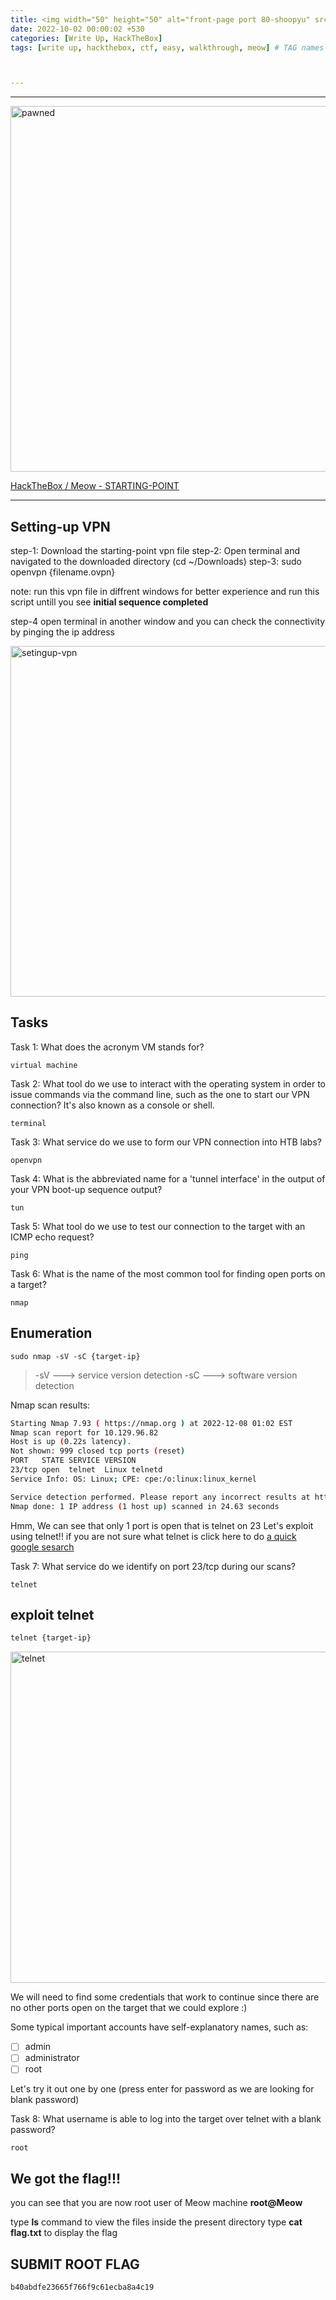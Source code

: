 ```yaml
---
title: <img width="50" height="50" alt="front-page port 80-shoopyu" src="https://user-images.githubusercontent.com/95465072/209341164-f49d4c04-ddbb-4325-a086-1d63fff9c5cf.png"> Meow | HackTheBox Easy
date: 2022-10-02 00:00:02 +530
categories: [Write Up, HackTheBox]
tags: [write up, hackthebox, ctf, easy, walkthrough, meow] # TAG names should always be lowercase



---
```


-------------------
<img width="585" alt="pawned" src="https://user-images.githubusercontent.com/95465072/206376155-02086ff7-f61f-4dc4-b177-7747db4c0369.png">


[HackTheBox / Meow - STARTING-POINT](https://app.hackthebox.com/starting-point)

-------------------

## Setting-up VPN

step-1: Download the starting-point vpn file
step-2: Open terminal and navigated to the downloaded directory (cd ~/Downloads)
step-3: sudo openvpn {filename.ovpn}

note: run this vpn file in diffrent windows for better experience and run this script untill you see **initial sequence completed**

step-4 open terminal in another window and you can check the connectivity by pinging the ip address 

<img width="561" alt="setingup-vpn" src="https://user-images.githubusercontent.com/95465072/206370699-f7767e20-648a-4ef1-92b5-652ce7f79625.png">


## Tasks
Task 1: What does the acronym VM stands for?
```
virtual machine
```
Task 2: What tool do we use to interact with the operating system in order to issue commands via the command line, such as the one to start our VPN connection? It's also known as a console or shell.
```
terminal
```
Task 3: What service do we use to form our VPN connection into HTB labs?
```
openvpn
```
Task 4: What is the abbreviated name for a 'tunnel interface' in the output of your VPN boot-up sequence output?
```
tun
```
Task 5: What tool do we use to test our connection to the target with an ICMP echo request?
```
ping
```
Task 6: What is the name of the most common tool for finding open ports on a target?
```
nmap
```


## Enumeration

```
sudo nmap -sV -sC {target-ip}
```
> -sV ---> service version detection
> -sC ---> software version detection


Nmap scan results:
```sh
Starting Nmap 7.93 ( https://nmap.org ) at 2022-12-08 01:02 EST
Nmap scan report for 10.129.96.82
Host is up (0.22s latency).
Not shown: 999 closed tcp ports (reset)
PORT   STATE SERVICE VERSION
23/tcp open  telnet  Linux telnetd
Service Info: OS: Linux; CPE: cpe:/o:linux:linux_kernel

Service detection performed. Please report any incorrect results at https://nmap.org/submit/ .
Nmap done: 1 IP address (1 host up) scanned in 24.63 seconds
```


Hmm, We can see that only 1 port is open that is telnet on 23
Let's exploit using telnet!! if you are not sure what telnet is click here to do [a quick google sesarch](https://www.google.com/search?q=telnet)

Task 7: What service do we identify on port 23/tcp during our scans?
```
telnet
```

## exploit telnet


```sh
telnet {target-ip}
```
<img width="530" alt="telnet" src="https://user-images.githubusercontent.com/95465072/206374150-2afc4509-4757-45be-b63f-58b4d29601ae.png">

We will need to find some credentials that work to continue since there are no other ports open on the
target that we could explore :)

Some typical important accounts have self-explanatory names, such as: 

 - [ ] admin
 - [ ] administrator
 - [ ] root

Let's try it out one by one  (press enter for password as we are looking for blank password)


Task 8: What username is able to log into the target over telnet with a blank password?
```
root
```



## We got the flag!!!
you can see that you are now root user of Meow machine **root@Meow**

type **ls** command to view the files inside the present directory
type **cat flag.txt** to display the flag

## SUBMIT ROOT FLAG

```
b40abdfe23665f766f9c61ecba8a4c19
```
